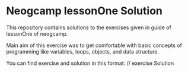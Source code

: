 # Neogcamp lessonOne Solution

This repository contains solutions to the exercises given in guide of lessonOne of neogcamp.

Main aim of this exercise was to get comfortable with basic concepts of programming like variables, loops, objects, and data structure.

You can find exercise and solution in this format:
// exercise
Solution